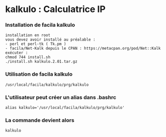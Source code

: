 # kalkulo : Calculatrice IP
### Installation de facila kalkulo
```
installation en root
vous devez avoir installé au préalable :
- perl et perl-tk ( Tk.pm )
- facila/Net-Kalk depuis le CPAN : https://metacpan.org/pod/Net::Kalk
exécuter :
chmod 744 install.sh
./install.sh kalkulo.2.01.tar.gz
```
### Utilisation de facila kalkulo
```
/usr/local/facila/kalkulo/prg/kalkulo
```
### L'utilisateur peut créer un alias dans .bashrc
```
alias kalkulo='/usr/local/facila/kalkulo/prg/kalkulo'
```
### La commande devient alors
```
kalkulo
```
